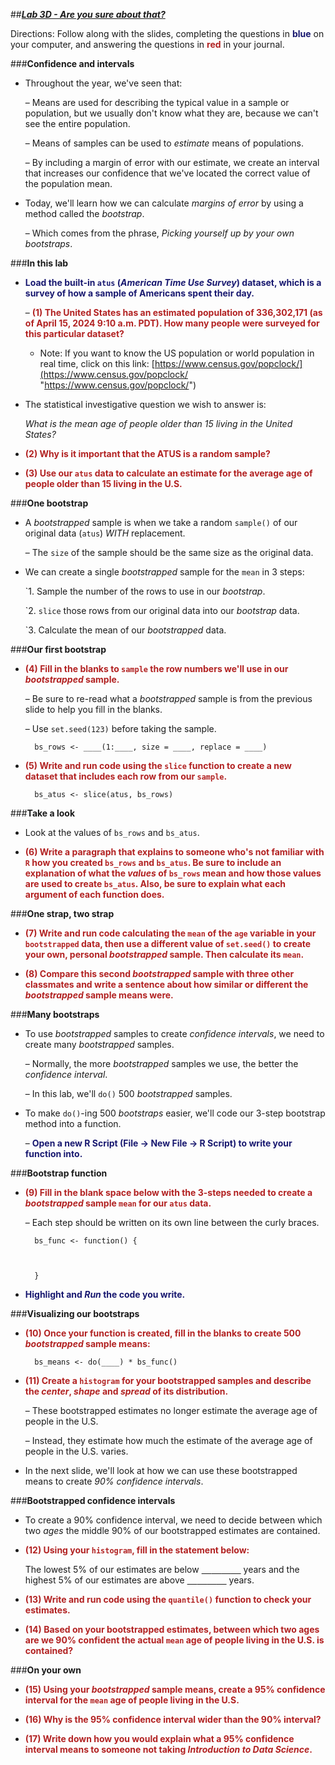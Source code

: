 ##***<u>Lab 3D - Are you sure about that?</u>***

Directions: Follow along with the slides, completing the questions in <span style="color:midnightblue;">**blue**</span> on your computer, and answering the questions in <span style="color:firebrick;">**red**</span> in your journal.

###**Confidence and intervals**
* Throughout the year, we've seen that:

    – Means are used for describing the typical value in a sample or population, but we
    usually don't know what they are, because we can't see the entire population.

    – Means of samples can be used to *estimate* means of populations.

    – By including a margin of error with our estimate, we create an interval that increases our confidence that we've located the correct value of the population mean.

* Today, we'll learn how we can calculate *margins of error* by using a method called the
*bootstrap*.

    – Which comes from the phrase, *Picking yourself up by your own bootstraps*.

###**In this lab**
* <span style="color:midnightblue;">**Load the built-in ```atus``` (*American Time Use Survey*) dataset, which is a survey of how a
sample of Americans spent their day.**</span>

    – <span style="color:firebrick;">**(1) The United States has an estimated population of 336,302,171 (as of April 15, 2024 9:10 a.m. PDT). How many
    people were surveyed for this particular dataset?**</span>

    - Note: If you want to know the US population or world population in real time, click on this link: [https://www.census.gov/popclock/](https://www.census.gov/popclock/ "https://www.census.gov/popclock/")

* The statistical investigative question we wish to answer is:

    *What is the mean age of people older than 15 living in the United States?*

* <span style="color:firebrick;">**(2) Why is it important that the ATUS is a random sample?**</span>

* <span style="color:firebrick;">**(3) Use our ```atus``` data to calculate an estimate for the average age of people older than 15
living in the U.S.**</span>

###**One bootstrap**
* A *bootstrapped* sample is when we take a random ```sample()``` of our original data (```atus```)
*WITH* replacement.

    – The ```size``` of the sample should be the same size as the original data.

* We can create a single *bootstrapped* sample for the ```mean``` in 3 steps:

    `1. Sample the number of the rows to use in our *bootstrap*.

    `2. ```slice``` those rows from our original data into our *bootstrap* data.

    `3. Calculate the mean of our *bootstrapped* data.

###**Our first bootstrap**
* <span style="color:firebrick;">**(4) Fill in the blanks to ```sample``` the row numbers we'll use in our *bootstrapped* sample.**</span>

    – Be sure to re-read what a *bootstrapped* sample is from the previous slide to help
    you fill in the blanks.

    – Use ```set.seed(123)``` before taking the sample.

        bs_rows <- ____(1:____, size = ____, replace = ____)

* <span style="color:firebrick;">**(5) Write and run code using the ```slice``` function to create a new dataset that includes each row from our
```sample```.**</span>

        bs_atus <- slice(atus, bs_rows)

###**Take a look**
* Look at the values of ```bs_rows``` and ```bs_atus```.

* <span style="color:firebrick;">**(6) Write a paragraph that explains to someone who's not familiar with ```R``` how you created ```bs_rows``` and ```bs_atus```. Be sure to include an explanation of what the *values* of ```bs_rows``` mean and how those values are used to create ```bs_atus```. Also, be sure to explain what each argument of each function does.**</span>

###**One strap, two strap**
* <span style="color:firebrick;">**(7) Write and run code calculating the ```mean``` of the ```age``` variable in your ```bootstrapped``` data, then use a different value
of ```set.seed()``` to create your own, personal *bootstrapped* sample. Then calculate its ```mean```.**</span>

* <span style="color:firebrick;">**(8) Compare this second *bootstrapped* sample with three other classmates and write a sentence about how similar or different the *bootstrapped* sample means were.**</span>

###**Many bootstraps**
* To use *bootstrapped* samples to create *confidence intervals*, we need to create many
*bootstrapped* samples.

    – Normally, the more *bootstrapped* samples we use, the better the *confidence
    interval*.

    – In this lab, we'll ```do()``` 500 *bootstrapped* samples.

* To make ```do()```-ing 500 *bootstraps* easier, we'll code our 3-step bootstrap method into a
function.

    – <span style="color:midnightblue;">**Open a new R Script (File -> New File -> R Script) to write your function into.**</span>

###**Bootstrap function**
* <span style="color:firebrick;">**(9) Fill in the blank space below with the 3-steps needed to create a *bootstrapped* sample ```mean```
for our ```atus``` data.**</span>

    – Each step should be written on its own line between the curly braces.

        bs_func <- function() {



        }

* <span style="color:midnightblue;">**Highlight and *Run* the code you write.**</span>

###**Visualizing our bootstraps**
* <span style="color:firebrick;">**(10) Once your function is created, fill in the blanks to create 500 *bootstrapped* sample means:**</span>

        bs_means <- do(____) * bs_func()

* <span style="color:firebrick;">**(11) Create a ```histogram``` for your bootstrapped samples and describe the *center*, *shape*
and *spread* of its distribution.**</span>

    – These bootstrapped estimates no longer estimate the average age of people in the
    U.S.

    – Instead, they estimate how much the estimate of the average age of people in the
    U.S. varies.

* In the next slide, we'll look at how we can use these bootstrapped means to create *90%
confidence intervals*.

###**Bootstrapped confidence intervals**
* To create a 90% confidence interval, we need to decide between which two *ages* the middle
90% of our bootstrapped estimates are contained.

* <span style="color:firebrick;">**(12) Using your ```histogram```, fill in the statement below:**</span>

    The lowest 5% of our estimates are below <u>&nbsp;&nbsp;&nbsp;&nbsp;</u><u>&nbsp;&nbsp;&nbsp;&nbsp;</u><u>&nbsp;&nbsp;&nbsp;&nbsp;</u><u>&nbsp;&nbsp;&nbsp;&nbsp;</u> years and the highest 5% of our
    estimates are above <u>&nbsp;&nbsp;&nbsp;&nbsp;</u><u>&nbsp;&nbsp;&nbsp;&nbsp;</u><u>&nbsp;&nbsp;&nbsp;&nbsp;</u><u>&nbsp;&nbsp;&nbsp;&nbsp;</u> years.

* <span style="color:firebrick;">**(13) Write and run code using the ```quantile()``` function to check your estimates.**</span>

* <span style="color:firebrick;">**(14) Based on your bootstrapped estimates, between which two ages are we 90%
confident the actual ```mean``` age of people living in the U.S. is contained?**</span>

###**On your own**
* <span style="color:firebrick;">**(15) Using your *bootstrapped* sample means, create a 95% confidence interval for the ```mean``` age
of people living in the U.S.**</span>

* <span style="color:firebrick;">**(16) Why is the 95% confidence interval wider than the 90% interval?**</span>

* <span style="color:firebrick;">**(17) Write down how you would explain what a 95% confidence interval means to someone not taking *Introduction to Data Science*.**</span>
